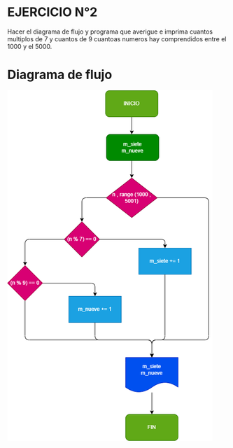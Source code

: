 # EJERCICIO N°2

Hacer el diagrama de flujo y programa que averigue e imprima cuantos multiplos de 7 y cuantos de 9 cuantoas numeros hay comprendidos entre el 1000 y el 5000.

# Diagrama de flujo 

![Diagrama1](diagrama.png)